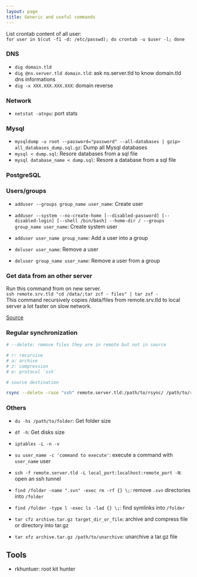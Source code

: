 ```yaml
---
layout: page
title: Generic and useful commands
---
```


List crontab content of all user:  
`for user in $(cut -f1 -d: /etc/passwd); do crontab -u $user -l; done`

### DNS

- `dig domain.tld`
- `dig @ns.server.tld domain.tld`: ask ns.server.tld to know domain.tld dns informations
- `dig -x XXX.XXX.XXX.XXX`: domain reverse

### Network

- `netstat -atnpu`: port stats

### Mysql

- `mysqldump -u root --password="password" --all-databases | gzip> all_databases_dump.sql.gz`: Dump all Mysql databases
- `mysql < dump.sql`: Resore databases from a sql file
- `mysql database_name < dump.sql`: Resore a database from a sql file


### PostgreSQL




### Users/groups

- `adduser --groups group_name user_name`: Create user
- `adduser --system --no-create-home [--disabled-password] [--disabled-login] [--shell /bin/bash] --home-dir / --groups group_name user_name`: Create system user
- `adduser user_name group_name`: Add a user into a group

- `deluser user_name`: Remove a user
- `deluser group_name user_name`: Remove a user from a group

### Get data from an other server

Run this command from on new server.  
`ssh remote.srv.tld "cd /data/;tar zcf - files" | tar zxf -`  
This command recursively copies /data/files from remote.srv.tld to local server a lot faster on slow network.

[Source](http://www.tonido.com/blog/index.php/2009/04/09/network-file-transfer-with-on-the-fly-compression/)

### Regular synchronization

```bash
# --delete: remove files they are in remote but not in source

# r: recursive
# a: archive
# z: compression
# e: protocol `ssh`

# source destination

rsync --delete -raze "ssh" remote.server.tld:/path/to/rsync/ /path/to/rsync/
```

### Others

- `du -hs /path/to/folder`: Get folder size
- `df -h`: Get disks size

- `iptables -L -n -v`

- `su user_name -c 'command to execute'`: execute a command with `user_name` user
- `ssh -f remote.server.tld -L local_port:localhost:remote_port -N`: open an ssh tunnel

- `find /folder -name ".svn" -exec rm -rf {} \;`: remove `.svn` directories into `/folder`
- `find /folder -type l -exec ls -lad {} \;`: find symlinks into `/folder`

- `tar cfz archive.tar.gz target_dir_or_file`: archive and compress file or directory into tar.gz
- `tar xfz archive.tar.gz /path/to/unarchive`: unarchive a tar.gz file


## Tools

- rkhuntuer: root kit hunter
